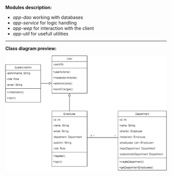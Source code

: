 **Modules description:**
- *app-dao* working with databases
- *app-service* for logic handling
- *app-wep* for interaction with the client
- *app-util* for usefull utilities
***
**Class diagram preview:**

[![Header](https://github.com/IaroslavOmelianenko/EmployeeHandbook/blob/main/ClassDiagram.jpg)](https://github.com/IaroslavOmelianenko/EmployeeHandbook/blob/main/ClassDiagram.jpg)
